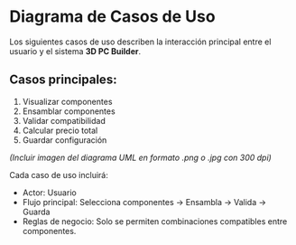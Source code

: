 # Diagrama de Casos de Uso

Los siguientes casos de uso describen la interacción principal entre el usuario y el sistema **3D PC Builder**.

## Casos principales:
1. Visualizar componentes
2. Ensamblar componentes
3. Validar compatibilidad
4. Calcular precio total
5. Guardar configuración

*(Incluir imagen del diagrama UML en formato .png o .jpg con 300 dpi)*

Cada caso de uso incluirá:
- Actor: Usuario
- Flujo principal: Selecciona componentes → Ensambla → Valida → Guarda
- Reglas de negocio: Solo se permiten combinaciones compatibles entre componentes.
